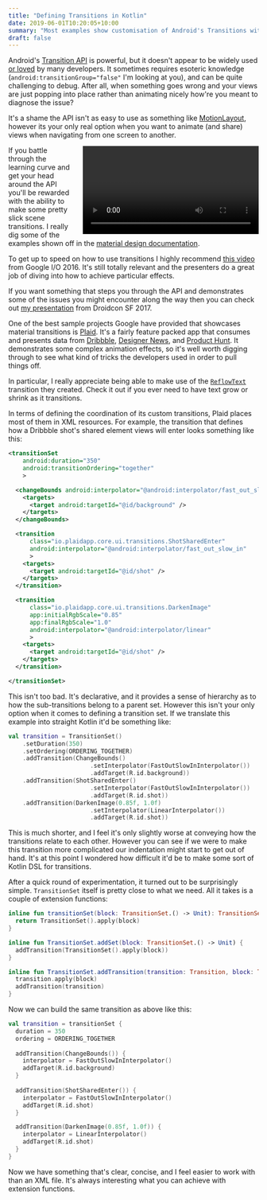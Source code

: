 ```yaml
---
title: "Defining Transitions in Kotlin"
date: 2019-06-01T10:20:05+10:00
summary: "Most examples show customisation of Android's Transitions with XML. Building them in Kotlin can be just as good."
draft: false
---
```


Android's [Transition API](https://developer.android.com/training/transitions/index.html) is powerful, but it doesn't
appear to be widely used
[or loved](https://www.reddit.com/r/androiddev/comments/73x84q/im_done_with_the_android_transitions_api/) by many
developers. It sometimes requires esoteric knowledge (`android:transitionGroup="false"` I'm looking at you), and
can be quite challenging to debug. After all, when something goes wrong and your views are just popping into place
rather than animating nicely how're you meant to diagnose the issue?

It's a shame the API isn't as easy to use as something like
[MotionLayout](https://developer.android.com/reference/android/support/constraint/motion/MotionLayout), however its your
only real option when you want to animate (and share) views when navigating from one screen to another.

<video
    controls
    loop
    width="354px"
    style="float: right; margin-left: 24px; max-width: 100%; display: inline;"
    />

 <source
     src="../../video/plaid_demo.mp4"
     type="video/mp4"
     />

</video>

If you battle through the learning curve and get your head around the API you'll be rewarded with the ability to make
some pretty slick scene transitions. I really dig some of the examples shown off in the
[material design documentation](https://material.io/design/motion/customization.html).

To get up to speed on how to use transitions I highly recommend
[this video](https://www.youtube.com/watch?v=4L4fLrWDvAU) from Google I/O 2016. It's still totally relevant and the
presenters do a great job of diving into how to achieve particular effects.

If you want something that steps you through the API and demonstrates some of the issues you might encounter along the
way then you can check out [my presentation](https://www.youtube.com/watch?v=9Y5cbC5YrOY) from Droidcon SF 2017.

One of the best sample projects Google have provided that showcases material transitions is
[Plaid](https://github.com/android/plaid). It's a fairly feature packed app that consumes and presents data from
[Dribbble](https://dribbble.com/), [Designer News](https://www.designernews.co/), and
[Product Hunt](https://www.producthunt.com/). It demonstrates some complex animation effects, so it's well worth digging
through to see what kind of tricks the developers used in order to pull things off.

In particular, I really appreciate being able to make use of the
[`ReflowText`](https://github.com/android/plaid/blob/bed7b2a3202df99e0b07aece4d5f85d111d15bd8/core/src/main/java/io/plaidapp/core/ui/transitions/ReflowText.java)
transition they created. Check it out if you ever need to have text grow or shrink as it transitions.

In terms of defining the coordination of its custom transitions, Plaid places most of them in XML resources. For
example, the transition that defines how a Dribbble shot's shared element views will enter looks something like
this:

```xml
<transitionSet
    android:duration="350"
    android:transitionOrdering="together"
    >

  <changeBounds android:interpolator="@android:interpolator/fast_out_slow_in">
    <targets>
      <target android:targetId="@id/background" />
    </targets>
  </changeBounds>

  <transition
      class="io.plaidapp.core.ui.transitions.ShotSharedEnter"
      android:interpolator="@android:interpolator/fast_out_slow_in"
      >
    <targets>
      <target android:targetId="@id/shot" />
    </targets>
  </transition>

  <transition
      class="io.plaidapp.core.ui.transitions.DarkenImage"
      app:initialRgbScale="0.85"
      app:finalRgbScale="1.0"
      android:interpolator="@android:interpolator/linear"
      >
    <targets>
      <target android:targetId="@id/shot" />
    </targets>
  </transition>

</transitionSet>
```

This isn't too bad. It's declarative, and it provides a sense of hierarchy as to how the sub-transitions belong to a
parent set. However this isn't your only option when it comes to defining a transition set. If we translate this example
into straight Kotlin it'd be something like:

```kotlin
val transition = TransitionSet()
    .setDuration(350)
    .setOrdering(ORDERING_TOGETHER)
    .addTransition(ChangeBounds()
                       .setInterpolator(FastOutSlowInInterpolator())
                       .addTarget(R.id.background))
    .addTransition(ShotSharedEnter()
                       .setInterpolator(FastOutSlowInInterpolator())
                       .addTarget(R.id.shot))
    .addTransition(DarkenImage(0.85f, 1.0f)
                       .setInterpolator(LinearInterpolator())
                       .addTarget(R.id.shot))
```

This is much shorter, and I feel it's only slightly worse at conveying how the transitions relate to each other. However
you can see if we were to make this transition more complicated our indentation might start to get out of hand. It's at
this point I wondered how difficult it'd be to make some sort of Kotlin DSL for transitions.

After a quick round of experimentation, it turned out to be surprisingly simple. `TransitionSet` itself is pretty close
to what we need. All it takes is a couple of extension functions:

```kotlin
inline fun transitionSet(block: TransitionSet.() -> Unit): TransitionSet {
  return TransitionSet().apply(block)
}

inline fun TransitionSet.addSet(block: TransitionSet.() -> Unit) {
  addTransition(TransitionSet().apply(block))
}

inline fun TransitionSet.addTransition(transition: Transition, block: Transition.() -> Unit) {
  transition.apply(block)
  addTransition(transition)
}
```

Now we can build the same transition as above like this:

```kotlin
val transition = transitionSet {
  duration = 350
  ordering = ORDERING_TOGETHER
 
  addTransition(ChangeBounds()) {
    interpolator = FastOutSlowInInterpolator()
    addTarget(R.id.background)
  }
  
  addTransition(ShotSharedEnter()) {
    interpolator = FastOutSlowInInterpolator()
    addTarget(R.id.shot)
  }

  addTransition(DarkenImage(0.85f, 1.0f)) {
    interpolator = LinearInterpolator()
    addTarget(R.id.shot)
  }
}
```

Now we have something that's clear, concise, and I feel easier to work with than an XML file. It's always interesting
what you can achieve with extension functions.
